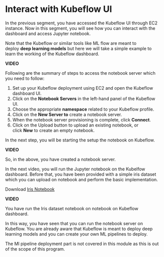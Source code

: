 # Interact with Kubeflow UI

In the previous segment, you have accessed the Kubeflow UI through EC2 instance. Now in this segment, you will see how you can interact with the dashboard and access Jupyter notebook. 

Note that the Kubeflow or similar tools like ML flow are meant to deploy **deep learning models** but here we will take a simple example to learn the working of the Kubeflow dashboard.

**VIDEO**

Following are the summary of steps to access the notebook server which you need to follow:

1.  Set up your Kubeflow deployment using EC2 and open the Kubeflow dashboard UI.
2.  Click on the **Notebook Servers** in the left-hand panel of the Kubeflow UI.
3.  Choose the appropriate **namespace** related to your Kubeflow profile.
4.  Click on the **New Server to** create a notebook server.
5.  When the notebook server provisioning is complete, click **Connect**.
6.  Click on the Upload button to upload an existing notebook, or click **New** to create an empty notebook.

In the next step, you will be starting the setup the notebook on Kubeflow.

**VIDEO**

So, in the above, you have created a notebook server. 

  
In the next video, you will run the Jupyter notebook on the Kubelfow dashboard. Before that, you have been provided with a simple iris dataset which you can upload on notebook and perform the basic implementation.

Download [Iris Notebook](iris-Notebook.ipynb)

**VIDEO**

You have run the Iris dataset notebook on notebook on Kubeflow dashboard.

In this way, you have seen that you can run the notebook server on Kubeflow. You are already aware that Kubeflow is meant to deploy deep learning models and you can create your own ML pipelines to deploy. 

The Ml pipeline deployment part is not covered in this module as this is out of the scope of this program.
